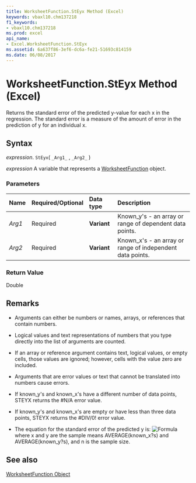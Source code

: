 ```yaml
---
title: WorksheetFunction.StEyx Method (Excel)
keywords: vbaxl10.chm137218
f1_keywords:
- vbaxl10.chm137218
ms.prod: excel
api_name:
- Excel.WorksheetFunction.StEyx
ms.assetid: 6a637f86-3ef6-dc6a-fe21-51693c814159
ms.date: 06/08/2017
---
```



# WorksheetFunction.StEyx Method (Excel)

Returns the standard error of the predicted y-value for each x in the regression. The standard error is a measure of the amount of error in the prediction of y for an individual x.


## Syntax

 _expression_. `StEyx`( `_Arg1_` , `_Arg2_` )

 _expression_ A variable that represents a [WorksheetFunction](./Excel.WorksheetFunction.md) object.


### Parameters



|Name|Required/Optional|Data type|Description|
|:-----|:-----|:-----|:-----|
| _Arg1_|Required| **Variant**|Known_y's - an array or range of dependent data points.|
| _Arg2_|Required| **Variant**|Known_x's - an array or range of independent data points.|

### Return Value

Double


## Remarks




- Arguments can either be numbers or names, arrays, or references that contain numbers.
    
- Logical values and text representations of numbers that you type directly into the list of arguments are counted.
    
- If an array or reference argument contains text, logical values, or empty cells, those values are ignored; however, cells with the value zero are included.
    
- Arguments that are error values or text that cannot be translated into numbers cause errors.
    
- If known_y's and known_x's have a different number of data points, STEYX returns the #N/A error value.
    
- If known_y's and known_x's are empty or have less than three data points, STEYX returns the #DIV/0! error value.
    
- The equation for the standard error of the predicted y is:
![Formula](../images/awfsteyx_ZA06051250.gif)where x and y are the sample means AVERAGE(known_x?s) and AVERAGE(known_y?s), and n is the sample size. 
    

## See also


[WorksheetFunction Object](Excel.WorksheetFunction.md)

